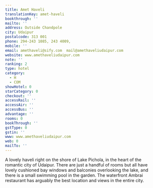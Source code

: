 ```yaml
---
title: Amet Haveli
translationKey: amet-haveli
bookthrough: ''
mailto: ''
address: Outside Chandpole
city: Udaipur
postalcode: 313 001
phone: 294-243 1085, 243 4009,
mobile: ''
email: amethaveli@sify.com  mail@amethaveliudaipur.com
website: www.amethaveliudaipur.com
note: ''
ranking: 2
type: hotel
category:
  - H
  - COM
showHotel: 0
starCategory: 0
checkout: ''
accessRail: ''
accessAir: ''
accessBus: ''
advantage: ''
rooms: 0
bookThrough: ''
gstType: 0
gstin: ''
www: www.amethaveliudaipur.com
web: 0
mailTo: ''
---
```













A lovely haveli right on the shore of Lake Pichola, in the heart of the romantic city of Udaipur. There are just a handful of rooms but all have lovely cushioned bay windows and balconies overlooking the lake, and there is a small swimming pool in the garden. The waterfront Ambrai restaurant has arguably the best location and views in the entire city.